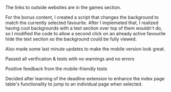 The links to outside websites are in the games section.

For the bonus content, I created a script that changes the background to match the currently selected favourite.
After I implemeted that, I realized having cool backgrounds with a text section over top of them wouldn't do,
so I modified the code to allow a second click on an already active favourite hide the text section so the background could be fully viewed.

Also made some last minute updates to make the mobile version look great.

Passed all verification & tests with no warnings and no errors

Positive feedback from the mobile-friendly tests

Decided after learning of the deadline extension to enhance the index page table's functionality to jump to an individual page when selected.
